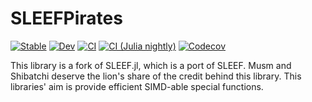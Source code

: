# SLEEFPirates

[![Stable](https://img.shields.io/badge/docs-stable-blue.svg)](https://chriselrod.github.io/SLEEFPirates.jl/stable)
[![Dev](https://img.shields.io/badge/docs-dev-blue.svg)](https://chriselrod.github.io/SLEEFPirates.jl/dev)
[![CI](https://github.com/chriselrod/SLEEFPirates.jl/workflows/CI/badge.svg)](https://github.com/chriselrod/SLEEFPirates.jl/actions?query=workflow%3ACI)
[![CI (Julia nightly)](https://github.com/chriselrod/SLEEFPirates.jl/workflows/CI%20(Julia%20nightly)/badge.svg)](https://github.com/chriselrod/SLEEFPirates.jl/actions?query=workflow%3A%22CI+%28Julia+nightly%29%22)
[![Codecov](https://codecov.io/gh/chriselrod/SLEEFPirates.jl/branch/master/graph/badge.svg)](https://codecov.io/gh/chriselrod/SLEEFPirates.jl)

This library is a fork of SLEEF.jl, which is a port of SLEEF. Musm and Shibatchi deserve the lion's share of the credit behind this library.
This libraries' aim is provide efficient SIMD-able special functions.

